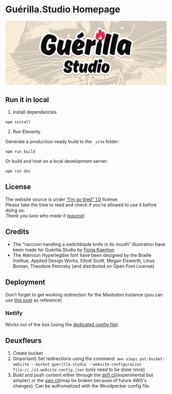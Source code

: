 # Guérilla.Studio Homepage

![](cover.png)

## Run it in local

1. Install dependencies

```
npm install
```

2. Run Eleventy

Generate a production-ready build to the `_site` folder:

```
npm run build
```

Or build and host on a local development server:

```
npm run dev
```

## License

The website source is under [“I'm so tired” 1.0](LICENSE) license. \
Please take the time to read and check if you're allowed to use it before doing so. \
*Thank you luna who made it ([source](https://olmewe.com/notes/istsl/)).*

## Credits

- The “raccoon handling a switchblade knife in its mouth” illustration have been made for Guérilla.Studio by [Fiona Kaerhon](https://www.instagram.com/kaerhon/)
- The Atkinson Hyperlegible font have been designed by the Braille Institue, Applied Design Works, Elliott Scott, Megan Eiswerth, Linus Boman, Theodore Petrosky (and distributed on Open Font License)

## Deployment

Don't forget to get working redirection for the Mastodon instance (you can use [this post](https://aubrielee.com/how-i-set-up-my-own-mastodon-server#8) as reference).

### Netlify

Works out of the box (using the [dedicated config file](netlify.toml))

## Deuxfleurs

1. Create bucket
2. (Important) Set redirections using the command: `aws s3api put-bucket-website --bucket guerilla.studio --website-configuration file://./s3-website-config.json` (only need to be done once)
3. Build and push content either through the [dxfl cli](https://git.deuxfleurs.fr/Deuxfleurs/dxfl)(experimental but simpler) or the <a href="https://guide.deuxfleurs.fr/prise_en_main/aws-cli/" lang="fr-FR">aws cli</a>(may be broken because of future AWS's changes). Can be authomatized with the Woodpecker config file.
